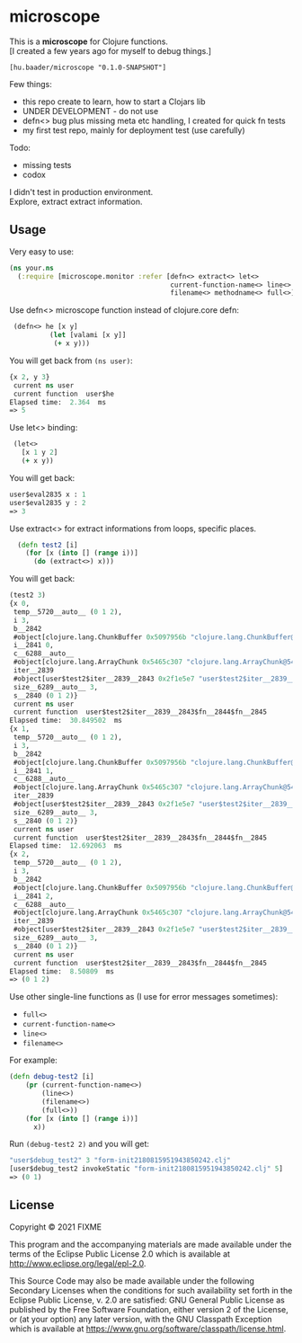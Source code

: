 # microscope

This is a **microscope** for Clojure functions.<BR>
[I created a few years ago for myself to debug things.]

`[hu.baader/microscope "0.1.0-SNAPSHOT"]`


Few things:
- this repo create to learn, how to start a Clojars lib
- UNDER DEVELOPMENT - do not use
- defn<> bug plus missing meta etc handling, I created for quick fn tests
- my first test repo, mainly for deployment test (use carefully)

Todo: 
 - missing tests
 - codox


I didn't test in production environment.<BR> 
Explore, extract extract information.


## Usage

Very easy to use:

```clojure
(ns your.ns
  (:require [microscope.monitor :refer [defn<> extract<> let<>
                                        current-function-name<> line<>
                                        filename<> methodname<> full<>]]))
```

Use defn<> microscope function instead of clojure.core defn:
 ```Clojure
  (defn<> he [x y]
           (let [valami [x y]]
            (+ x y)))
```
You will get back from `(ns user)`:

```clojure
{x 2, y 3}
 current ns user 
 current function  user$he
Elapsed time:  2.364  ms
=> 5
```


Use let<> binding:

```clojure
 (let<>
   [x 1 y 2]
   (+ x y))
```

You will get back:

```clojure
user$eval2835 x : 1
user$eval2835 y : 2
=> 3
```

Use extract<> for extract informations from loops, specific places. 

```clojure
  (defn test2 [i]
    (for [x (into [] (range i))]
      (do (extract<>) x)))
```

You will get back:

```clojure
(test2 3)
{x 0,
 temp__5720__auto__ (0 1 2),
 i 3,
 b__2842
 #object[clojure.lang.ChunkBuffer 0x5097956b "clojure.lang.ChunkBuffer@5097956b"],
 i__2841 0,
 c__6288__auto__
 #object[clojure.lang.ArrayChunk 0x5465c307 "clojure.lang.ArrayChunk@5465c307"],
 iter__2839
 #object[user$test2$iter__2839__2843 0x2f1e5e7 "user$test2$iter__2839__2843@2f1e5e7"],
 size__6289__auto__ 3,
 s__2840 (0 1 2)}
 current ns user 
 current function  user$test2$iter__2839__2843$fn__2844$fn__2845
Elapsed time:  30.849502  ms
{x 1,
 temp__5720__auto__ (0 1 2),
 i 3,
 b__2842
 #object[clojure.lang.ChunkBuffer 0x5097956b "clojure.lang.ChunkBuffer@5097956b"],
 i__2841 1,
 c__6288__auto__
 #object[clojure.lang.ArrayChunk 0x5465c307 "clojure.lang.ArrayChunk@5465c307"],
 iter__2839
 #object[user$test2$iter__2839__2843 0x2f1e5e7 "user$test2$iter__2839__2843@2f1e5e7"],
 size__6289__auto__ 3,
 s__2840 (0 1 2)}
 current ns user 
 current function  user$test2$iter__2839__2843$fn__2844$fn__2845
Elapsed time:  12.692063  ms
{x 2,
 temp__5720__auto__ (0 1 2),
 i 3,
 b__2842
 #object[clojure.lang.ChunkBuffer 0x5097956b "clojure.lang.ChunkBuffer@5097956b"],
 i__2841 2,
 c__6288__auto__
 #object[clojure.lang.ArrayChunk 0x5465c307 "clojure.lang.ArrayChunk@5465c307"],
 iter__2839
 #object[user$test2$iter__2839__2843 0x2f1e5e7 "user$test2$iter__2839__2843@2f1e5e7"],
 size__6289__auto__ 3,
 s__2840 (0 1 2)}
 current ns user 
 current function  user$test2$iter__2839__2843$fn__2844$fn__2845
Elapsed time:  8.50809  ms
=> (0 1 2)
```

Use other single-line functions as (I use for error messages sometimes): 
- `full<>`
- `current-function-name<>`
- `line<>`
- `filename<>`

For example:

```clojure
(defn debug-test2 [i]
    (pr (current-function-name<>)
        (line<>)
        (filename<>)
        (full<>))
    (for [x (into [] (range i))]
      x))
```

 Run `(debug-test2 2)` and you will get:
 
 ```clojure
"user$debug_test2" 3 "form-init2180815951943850242.clj" 
[user$debug_test2 invokeStatic "form-init2180815951943850242.clj" 5]
=> (0 1)
```


## License

Copyright © 2021 FIXME

This program and the accompanying materials are made available under the
terms of the Eclipse Public License 2.0 which is available at
http://www.eclipse.org/legal/epl-2.0.

This Source Code may also be made available under the following Secondary
Licenses when the conditions for such availability set forth in the Eclipse
Public License, v. 2.0 are satisfied: GNU General Public License as published by
the Free Software Foundation, either version 2 of the License, or (at your
option) any later version, with the GNU Classpath Exception which is available
at https://www.gnu.org/software/classpath/license.html.
